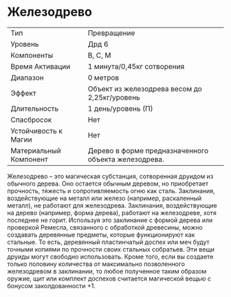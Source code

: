 
# Железодрево

| | |
|---|---|
|Тип|Превращение|
|Уровень| Дрд 6|
|Компоненты| В, С, М|
|Время Активации| 1 минута/0,45кг сотворения|
|Диапазон| 0 метров|
|Эффект| Объект из железодрева весом до 2,25кг/уровень|
|Длительность| 1 день/уровень (П)|
|Спасбросок| Нет|
|Устойчивость к Магии| Нет|
|Материальный Компонент| Дерево в форме предназначенного объекта железодрева.|

Железодрево – это магическая субстанция, сотворенная друидом из обычного дерева. Оно остается обычным деревом, но приобретает прочность, тяжесть и сопротивляемость огню как сталь. Заклинания, воздействующие на металл или железо (например, раскаленный металл), не работают для железодрева. Заклинания, воздействующие на дерево (например, форма дерева), работают на железодреве, хотя последнее не горит. Используя это заклинание с формой дерева или проверкой Ремесла, связанного с обработкой древесины, можно создавать деревянные предметы, которые функционируют как стальные. То есть, деревянный пластинчатый доспех или меч будут точными копиями по прочности своих стальных собратьев. Эти вещи друиды могут свободно использовать. Кроме того, если вы создаете только половину количества от максимально позволенного железодревом в заклинании, то любое полученное таким образом оружие, щит или комплект доспехов считается магической вещью с бонусом заколдованности +1.
